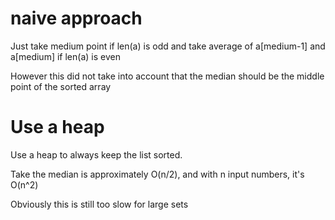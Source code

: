 naive approach
==============

Just take medium point if len(a) is odd and take average of a[medium-1] and a[medium] if len(a) is even

However this did not take into account that the median should be the middle point of the sorted array

Use a heap
==========

Use a heap to always keep the list sorted. 

Take the median is approximately O(n/2), and with n input numbers, it's O(n^2)

Obviously this is still too slow for large sets

